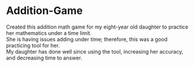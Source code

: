 # Addition-Game
Created this addition math game for my eight-year old daughter to practice her mathematics under a time limit.  
She is having issues adding under time; therefore, this was a good practicing tool for her.  
My daughter has done well since using the tool, increasing her accuracy, and decreasing time to answer.
